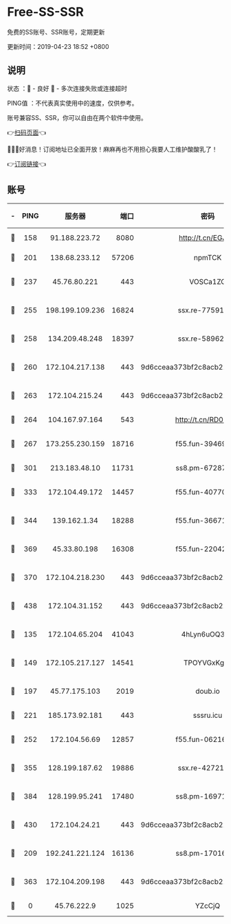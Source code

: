# Free-SS-SSR

免费的SS账号、SSR账号，定期更新

更新时间：2019-04-23 18:52 +0800

## 说明

状态     ：🙂 - 良好 🙁 - 多次连接失败或连接超时

PING值   ：不代表真实使用中的速度，仅供参考。

账号兼容SS、SSR，你可以自由在两个软件中使用。

👉[扫码页面](https://liesauer.github.io/Free-SS-SSR/)👈

🎉🎉🎉好消息！订阅地址已全面开放！麻麻再也不用担心我要人工维护酸酸乳了！

👉[订阅链接](https://www.liesauer.net/yogurt/subscribe?ACCESS_TOKEN=DAYxR3mMaZAsaqUb)👈

## 账号

|-|PING|服务器|端口|密码|加密方式|区域|
|:----:|:----:|:-----:|-----:|:----:|:----:|:----:|
|🙂|158|91.188.223.72|8080|http://t.cn/EGJIyrl|rc4-md5|RU|
|🙂|201|138.68.233.12|57206|npmTCK|rc4-md5|US|
|🙂|237|45.76.80.221|443|VOSCa1ZG|aes-256-cfb|DE|
|🙂|255|198.199.109.236|16824|ssx.re-77591360|aes-256-cfb|US|
|🙂|258|134.209.48.248|18397|ssx.re-58962936|aes-256-cfb|US|
|🙂|260|172.104.217.138|443|9d6cceaa373bf2c8acb22e60b6a58be6|aes-256-cfb|US|
|🙂|263|172.104.215.24|443|9d6cceaa373bf2c8acb22e60b6a58be6|aes-256-cfb|US|
|🙂|264|104.167.97.164|543|http://t.cn/RD0D7sx|rc4-md5|CA|
|🙂|267|173.255.230.159|18716|f55.fun-39469519|aes-256-cfb|US|
|🙂|301|213.183.48.10|11731|ss8.pm-67287646|rc4-md5|RU|
|🙂|333|172.104.49.172|14457|f55.fun-40770290|aes-256-cfb|SG|
|🙂|344|139.162.1.34|18288|f55.fun-36671353|aes-256-cfb|SG|
|🙂|369|45.33.80.198|16308|f55.fun-22042256|aes-256-cfb|US|
|🙂|370|172.104.218.230|443|9d6cceaa373bf2c8acb22e60b6a58be6|aes-256-cfb|US|
|🙂|438|172.104.31.152|443|9d6cceaa373bf2c8acb22e60b6a58be6|aes-256-cfb|US|
|🙂|135|172.104.65.204|41043|4hLyn6uOQ3hU|aes-256-cfb|JP|
|🙂|149|172.105.217.127|14541|TPOYVGxKglpi|aes-256-cfb|JP|
|🙂|197|45.77.175.103|2019|doub.io|aes-128-ctr|SG|
|🙂|221|185.173.92.181|443|sssru.icu|rc4-md5|RU|
|🙂|252|172.104.56.69|12857|f55.fun-06216036|aes-256-cfb|SG|
|🙂|355|128.199.187.62|19886|ssx.re-42721039|aes-256-cfb|SG|
|🙂|384|128.199.95.241|17480|ss8.pm-16971643|aes-256-cfb|SG|
|🙂|430|172.104.24.21|443|9d6cceaa373bf2c8acb22e60b6a58be6|aes-256-cfb|US|
|🙁|209|192.241.221.124|16136|ss8.pm-17016090|aes-256-cfb|US|
|🙁|363|172.104.209.198|443|9d6cceaa373bf2c8acb22e60b6a58be6|aes-256-cfb|US|
|🙁|0|45.76.222.9|1025|YZcCjQ|rc4-md5|JP|
